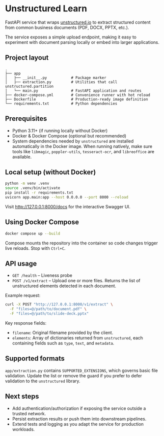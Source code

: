 # Unstructured Learn

FastAPI service that wraps [unstructured.io](https://unstructured.io) to extract
structured content from common business documents (PDF, DOCX, PPTX, etc.).

The service exposes a simple upload endpoint, making it easy to experiment with
document parsing locally or embed into larger applications.

## Project layout

```
.
├── app
│   ├── __init__.py           # Package marker
│   ├── extraction.py         # Utilities that call unstructured.partition
│   └── main.py               # FastAPI application and routes
├── docker-compose.yml        # Convenience runner with hot reload
├── Dockerfile                # Production-ready image definition
└── requirements.txt          # Python dependencies
```

## Prerequisites

- Python 3.11+ (if running locally without Docker)
- Docker & Docker Compose (optional but recommended)
- System dependencies needed by `unstructured` are installed automatically in
  the Docker image. When running natively, make sure tools like `libmagic`,
  `poppler-utils`, `tesseract-ocr`, and `libreoffice` are available.

## Local setup (without Docker)

```bash
python -m venv .venv
source .venv/bin/activate
pip install -r requirements.txt
uvicorn app.main:app --host 0.0.0.0 --port 8000 --reload
```

Visit <http://127.0.0.1:8000/docs> for the interactive Swagger UI.

## Using Docker Compose

```bash
docker compose up --build
```

Compose mounts the repository into the container so code changes trigger live
reloads. Stop with `Ctrl+C`.

## API usage

- `GET /health` – Liveness probe
- `POST /v1/extract` – Upload one or more files. Returns the list of
  unstructured elements detected in each document.

Example request:

```bash
curl -X POST "http://127.0.0.1:8000/v1/extract" \
  -F "files=@/path/to/document.pdf" \
  -F "files=@/path/to/slide-deck.pptx"
```

Key response fields:

- `filename`: Original filename provided by the client.
- `elements`: Array of dictionaries returned from `unstructured`, each
  containing fields such as `type`, `text`, and `metadata`.

## Supported formats

`app/extraction.py` contains `SUPPORTED_EXTENSIONS`, which governs basic file
validation. Update the list or remove the guard if you prefer to defer
validation to the `unstructured` library.

## Next steps

- Add authentication/authorization if exposing the service outside a trusted
  network.
- Persist extraction results or push them into downstream pipelines.
- Extend tests and logging as you adapt the service for production workloads.
